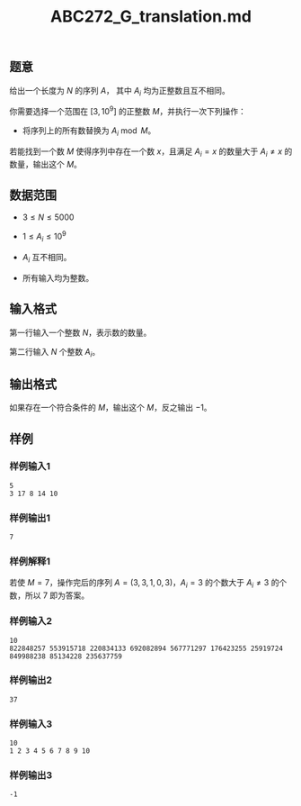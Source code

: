 ﻿---
title: "ABC272_G_translation.md"
tags: []
author: ""
created: ""
---

## 题意

给出一个长度为 $N$ 的序列 $A$， 其中 $A_i$ 均为正整数且互不相同。

你需要选择一个范围在 $[3,10^9]$ 的正整数 $M$，并执行一次下列操作：

- 将序列上的所有数替换为 $A_i\bmod M$。

若能找到一个数 $M$ 使得序列中存在一个数 $x$，且满足 $A_i=x$ 的数量大于 $A_i\neq x$ 的数量，输出这个 $M$。

## 数据范围

- $3\leq N\leq 5000$

- $1\leq A_i\leq 10^9$

- $A_i$ 互不相同。

- 所有输入均为整数。

## 输入格式

第一行输入一个整数 $N$，表示数的数量。

第二行输入 $N$ 个整数 $A_i$。

## 输出格式

如果存在一个符合条件的 $M$，输出这个 $M$，反之输出 $-1$。

## 样例

### 样例输入1

```
5
3 17 8 14 10
```

### 样例输出1

```
7
```

### 样例解释1

若使 $M=7$，操作完后的序列 $A=(3,3,1,0,3)$，$A_i=3$ 的个数大于 $A_i\neq 3$ 的个数，所以 $7$ 即为答案。

### 样例输入2

```
10
822848257 553915718 220834133 692082894 567771297 176423255 25919724 849988238 85134228 235637759
```

### 样例输出2

```
37
```

### 样例输入3

```
10
1 2 3 4 5 6 7 8 9 10
```

### 样例输出3

```
-1
```

